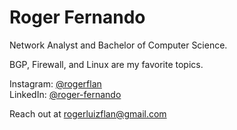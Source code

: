 # Roger Fernando

Network Analyst and Bachelor of Computer Science.

BGP, Firewall, and Linux are my favorite topics.

Instagram: [@rogerflan](https://www.instagram.com/rogerflan/)  
LinkedIn: [@roger-fernando](https://www.linkedin.com/in/roger-fernando/)

Reach out at [rogerluizflan@gmail.com](mailto:rogerluizflan@gmail.com)

